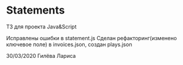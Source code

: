 # Statements
ТЗ для проекта Java&amp;Script

Исправлены ошибки в statement.js
Сделан рефакторинг(изменено ключевое поле) в invoices.json, создан plays.json

30/03/2020 Гилёва Лариса
